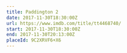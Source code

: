 ```yaml
---
title: Paddington 2
date: 2017-11-30T18:30:00Z
url: https://www.imdb.com/title/tt4468740/
start: 2017-11-30T18:30:00Z
end: 2017-11-30T20:13:00Z
placeId: 9C2XRVF6+X6
---
```

